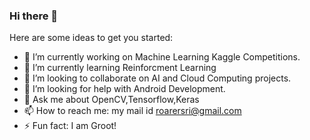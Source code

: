 ### Hi there 👋

Here are some ideas to get you started:

- 🔭 I’m currently working on Machine Learning Kaggle Competitions.
- 🌱 I’m currently learning Reinforcment Learning
- 👯 I’m looking to collaborate on AI and Cloud Computing projects.
- 🤔 I’m looking for help with Android Development.
- 💬 Ask me about OpenCV,Tensorflow,Keras
- 📫 How to reach me: my mail id roarersri@gmail.com
- ⚡ Fun fact: I am Groot!

